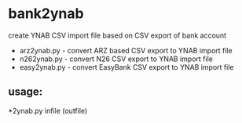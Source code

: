 # bank2ynab
create YNAB CSV import file based on CSV export of bank account

- arz2ynab.py - convert ARZ based CSV export to YNAB import file
- n262ynab.py - convert N26 CSV export to YNAB import file
- easy2ynab.py - convert EasyBank CSV export to YNAB import file

## usage:
*2ynab.py infile (outfile)
